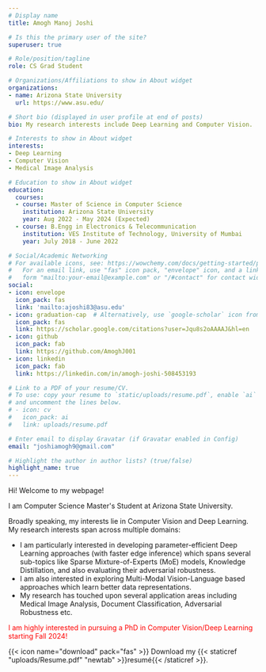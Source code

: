 ```yaml
---
# Display name
title: Amogh Manoj Joshi

# Is this the primary user of the site?
superuser: true

# Role/position/tagline
role: CS Grad Student

# Organizations/Affiliations to show in About widget
organizations:
- name: Arizona State University
  url: https://www.asu.edu/

# Short bio (displayed in user profile at end of posts)
bio: My research interests include Deep Learning and Computer Vision.

# Interests to show in About widget
interests:
- Deep Learning
- Computer Vision
- Medical Image Analysis

# Education to show in About widget
education:
  courses:
  - course: Master of Science in Computer Science
    institution: Arizona State University 
    year: Aug 2022 - May 2024 (Expected)
  - course: B.Engg in Electronics & Telecommunication
    institution: VES Institute of Technology, University of Mumbai
    year: July 2018 - June 2022

# Social/Academic Networking
# For available icons, see: https://wowchemy.com/docs/getting-started/page-builder/#icons
#   For an email link, use "fas" icon pack, "envelope" icon, and a link in the
#   form "mailto:your-email@example.com" or "/#contact" for contact widget.
social:
- icon: envelope
  icon_pack: fas
  link: 'mailto:ajoshi83@asu.edu'
- icon: graduation-cap  # Alternatively, use `google-scholar` icon from `ai` icon pack
  icon_pack: fas
  link: https://scholar.google.com/citations?user=Jqu8s2oAAAAJ&hl=en
- icon: github
  icon_pack: fab
  link: https://github.com/AmoghJ001
- icon: linkedin
  icon_pack: fab
  link: https://linkedin.com/in/amogh-joshi-508453193

# Link to a PDF of your resume/CV.
# To use: copy your resume to `static/uploads/resume.pdf`, enable `ai` icons in `params.toml`, 
# and uncomment the lines below.
# - icon: cv
#   icon_pack: ai
#   link: uploads/resume.pdf

# Enter email to display Gravatar (if Gravatar enabled in Config)
email: "joshiamogh9@gmail.com"

# Highlight the author in author lists? (true/false)
highlight_name: true
---
```


Hi! Welcome to my webpage!

I am Computer Science Master's Student at Arizona State University.<br>

Broadly speaking, my interests lie in Computer Vision and Deep Learning. <br>
My research interests span across multiple domains: <br>
<ul>
  <li>I am particularly interested in developing parameter-efficient Deep Learning approaches (with faster edge inference) which spans several sub-topics like Sparse Mixture-of-Experts (MoE) models, Knowledge Distillation, and also evaluating their adversarial robustness.</li>
  <li>I am also interested in exploring Multi-Modal Vision-Language based approaches which learn better data representations.</li>
  <li>My research has touched upon several application areas including Medical Image Analysis, Document Classification, Adversarial Robustness etc.</li>
</ul>

<p style="color:red">I am highly interested in pursuing a PhD in Computer Vision/Deep Learning starting Fall 2024!</p>

{{< icon name="download" pack="fas" >}} Download my {{< staticref "uploads/Resume.pdf" "newtab" >}}resumé{{< /staticref >}}.
